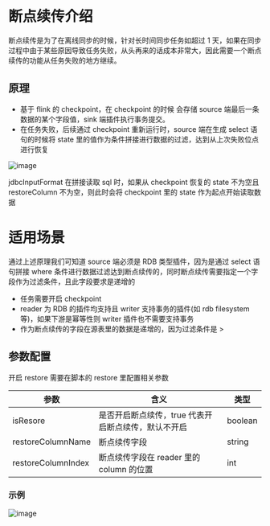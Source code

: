 # 断点续传介绍

断点续传是为了在离线同步的时候，针对长时间同步任务如超过 1 天，如果在同步过程中由于某些原因导致任务失败，从头再来的话成本非常大，因此需要一个断点续传的功能从任务失败的地方继续。

## 原理

- 基于 flink 的 checkpoint，在 checkpoint 的时候 会存储 source 端最后一条数据的某个字段值，sink 端插件执行事务提交。
- 在任务失败，后续通过 checkpoint 重新运行时，source 端在生成 select 语句的时候将 state 里的值作为条件拼接进行数据的过滤，达到从上次失败位点进行恢复

![image](/doc/restore/restore1.png)

jdbcInputFormat 在拼接读取 sql 时，如果从 checkpoint 恢复的 state 不为空且 restoreColumn 不为空，则此时会将 checkpoint 里的 state 作为起点开始读取数据

# 适用场景

通过上述原理我们可知道 source 端必须是 RDB 类型插件，因为是通过 select 语句拼接 where 条件进行数据过滤达到断点续传的，同时断点续传需要指定一个字段作为过滤条件，且此字段要求是递增的

- 任务需要开启 checkpoint
- reader 为 RDB 的插件均支持且 writer 支持事务的插件(如 rdb filesystem 等)，如果下游是幂等性则 writer 插件也不需要支持事务
- 作为断点续传的字段在源表里的数据是递增的，因为过滤条件是 >

## 参数配置

开启 restore 需要在脚本的 restore 里配置相关参数

| 参数               | 含义                                                | 类型    |
| ------------------ | --------------------------------------------------- | ------- |
| isResore           | 是否开启断点续传，true 代表开启断点续传，默认不开启 | boolean |
| restoreColumnName  | 断点续传字段                                        | string  |
| restoreColumnIndex | 断点续传字段在 reader 里的 column 的位置            | int     |

### 示例

![image](/doc/restore/restore2.png)

